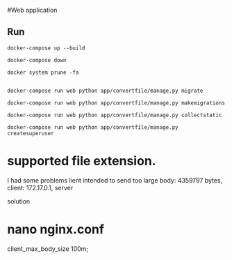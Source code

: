 #Web application


## Run

```
docker-compose up --build

docker-compose down

docker system prune -fa


docker-compose run web python app/convertfile/manage.py migrate

docker-compose run web python app/convertfile/manage.py makemigrations

docker-compose run web python app/convertfile/manage.py collectstatic

docker-compose run web python app/convertfile/manage.py createsuperuser
```

# supported file extension.


I had some problems
lient intended to send too large body: 4359797 bytes, client: 172.17.0.1, server

solution
# nano nginx.conf
client_max_body_size 100m;
